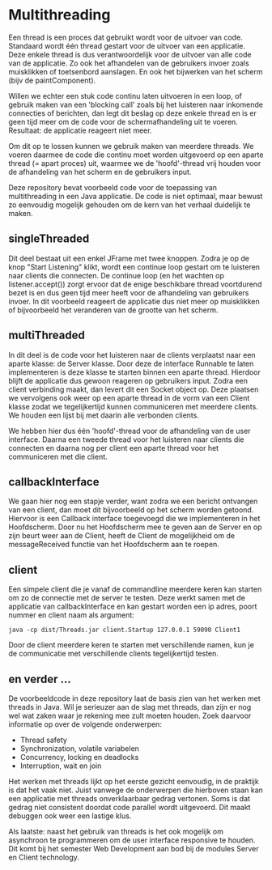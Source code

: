 # Multithreading
Een thread is een proces dat gebruikt wordt voor de uitvoer van code. Standaard wordt één thread gestart voor de uitvoer van een applicatie. Deze enkele thread is dus verantwoordelijk voor de uitvoer van alle code van de applicatie. Zo ook het afhandelen van de gebruikers invoer zoals muisklikken of toetsenbord aanslagen. En ook het bijwerken van het scherm (bijv de paintComponent).

Willen we echter een stuk code continu laten uitvoeren in een loop, of gebruik maken van een 'blocking call' zoals bij het luisteren naar inkomende connecties of berichten, dan legt dit beslag op deze enkele thread en is er geen tijd meer om de code voor de schermafhandeling uit te voeren. Resultaat: de applicatie reageert niet meer.

Om dit op te lossen kunnen we gebruik maken van meerdere threads. We voeren daarmee de code die continu moet worden uitgevoerd op een aparte thread (= apart proces) uit, waarmee we de 'hoofd'-thread vrij houden voor de afhandeling van het scherm en de gebruikers input.

Deze repository bevat voorbeeld code voor de toepassing van multithreading in een Java applicatie. De code is niet optimaal, maar bewust zo eenvoudig mogelijk gehouden om de kern van het verhaal duidelijk te maken.

## singleThreaded
Dit deel bestaat uit een enkel JFrame met twee knoppen. Zodra je op de knop "Start Listening" klikt, wordt een continue loop gestart om te luisteren naar clients die connecten. De continue loop (en het wachten op listener.accept()) zorgt ervoor dat de enige beschikbare thread voortdurend bezet is en dus geen tijd meer heeft voor de afhandeling van gebruikers invoer. In dit voorbeeld reageert de applicatie dus niet meer op muisklikken of bijvoorbeeld het veranderen van de grootte van het scherm.

## multiThreaded
In dit deel is de code voor het luisteren naar de clients verplaatst naar een aparte klasse: de Server klasse. Door deze de interface Runnable te laten implementeren is deze klasse te starten binnen een aparte thread. Hierdoor blijft de applicatie dus gewoon reageren op gebruikers input. Zodra een client verbinding maakt, dan levert dit een Socket object op. Deze plaatsen we vervolgens ook weer op een aparte thread in de vorm van een Client klasse zodat we tegelijkertijd kunnen communiceren met meerdere clients. We houden een lijst bij met daarin alle verbonden clients.

We hebben hier dus één 'hoofd'-thread voor de afhandeling van de user interface. Daarna een tweede thread voor het luisteren naar clients die connecten en daarna nog per client een aparte thread voor het communiceren met die client.

## callbackInterface
We gaan hier nog een stapje verder, want zodra we een bericht ontvangen van een client, dan moet dit bijvoorbeeld op het scherm worden getoond. Hiervoor is een Callback interface toegevoegd die we implementeren in het Hoofdscherm. Door nu het Hoofdscherm mee te geven aan de Server en op zijn beurt weer aan de Client, heeft de Client de mogelijkheid om de messageReceived functie van het Hoofdscherm aan te roepen.

## client
Een simpele client die je vanaf de commandline meerdere keren kan starten om zo de connectie met de server te testen. Deze werkt samen met de applicatie van callbackInterface en kan gestart worden een ip adres, poort nummer en client naam als argument:
```
java -cp dist/Threads.jar client.Startup 127.0.0.1 59090 Client1
```
Door de client meerdere keren te starten met verschillende namen, kun je de communicatie met verschillende clients tegelijkertijd testen.

## en verder ...
De voorbeeldcode in deze repository laat de basis zien van het werken met threads in Java. Wil je serieuzer aan de slag met threads, dan zijn er nog wel wat zaken waar je rekening mee zult moeten houden. Zoek daarvoor informatie op over de volgende onderwerpen:

- Thread safety
- Synchronization, volatile variabelen
- Concurrency, locking en deadlocks
- Interruption, wait en join

Het werken met threads lijkt op het eerste gezicht eenvoudig, in de praktijk is dat het vaak niet. Juist vanwege de onderwerpen die hierboven staan kan een applicatie met threads onverklaarbaar gedrag vertonen. Soms is dat gedrag niet consistent doordat code parallel wordt uitgevoerd. Dit maakt debuggen ook weer een lastige klus.

Als laatste: naast het gebruik van threads is het ook mogelijk om asynchroon te programmeren om de user interface responsive te houden. Dit komt bij het semester Web Development aan bod bij de modules Server en Client technology.

